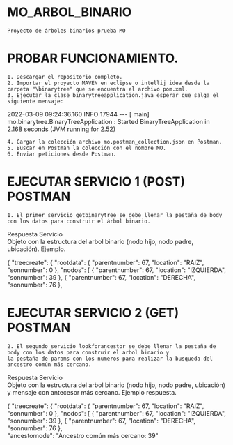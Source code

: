 # MO_ARBOL_BINARIO
	Proyecto de árboles binarios prueba MO

# PROBAR FUNCIONAMIENTO.
	1. Descargar el repositorio completo.
	2. Importar el proyecto MAVEN en eclipse o intellij idea desde la carpeta "\binarytree" que se encuentra el archivo pom.xml.
	3. Ejecutar la clase binarytreeapplication.java esperar que salga el siguiente mensaje:
  
2022-03-09 09:24:36.160  INFO 17944 --- [           main] mo.binarytree.BinaryTreeApplication      : Started BinaryTreeApplication in 2.168 seconds (JVM running for 2.52)

	4. Cargar la colección archivo mo.postman_collection.json en Postman.
  	5. Buscar en Postman la colección con el nombre MO.
	6. Enviar peticiones desde Postman.

# EJECUTAR SERVICIO 1 (POST) POSTMAN 
	1. El primer servicio getbinarytree se debe llenar la pestaña de body con los datos para construir el árbol binario.

Respuesta Servicio   
	Objeto con la estructura del arbol binario (nodo hijo, nodo padre, ubicación).
Ejemplo.	
	
{
    "treecreate": {
        "rootdata": {
            "parentnumber": 67,
            "location": "RAIZ",
            "sonnumber": 0
        },
        "nodos": [
            {
                "parentnumber": 67,
                "location": "IZQUIERDA",
                "sonnumber": 39
            },
            {
                "parentnumber": 67,
                "location": "DERECHA",
                "sonnumber": 76
            },
	    
# EJECUTAR SERVICIO 2 (GET) POSTMAN
	2. El segundo servicio lookforancestor se debe llenar la pestaña de body con los datos para construir el arbol binario y 
	la pestaña de params con los numeros para realizar la busqueda del ancestro común más cercano.
	
Respuesta Servicio   
	Objeto con la estructura del arbol binario (nodo hijo, nodo padre, ubicación) y mensaje con antecesor más cercano.
Ejemplo respuesta.
	
{
    "treecreate": {
        "rootdata": {
            "parentnumber": 67,
            "location": "RAIZ",
            "sonnumber": 0
        },
        "nodos": [
            {
                "parentnumber": 67,
                "location": "IZQUIERDA",
                "sonnumber": 39
            },
            {
                "parentnumber": 67,
                "location": "DERECHA",
                "sonnumber": 76
            },	
"ancestornode": "Ancestro común más cercano: 39"
